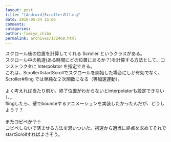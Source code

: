 ```yaml
---
layout: post
title: "[Android]Scrollerのfling"
date: 2010-05-24 15:06
comments: 
categories: 
author: fumiya_chiba
permalink: archives/172469.html
---
```


スクロール後の位置を計算してくれる Scroller というクラスがある。<br>
スクロール中の軌道(ある時間にどの位置にあるか？)を計算する方法として、コンストラクタに Interpolator を指定できる。<br>
これは、Scroller#startScrollでスクロールを開始した場合にしか有効でなく、Scroller#fling では単純な２次関数になる（等加速運動）。<br>
<br>
よく考えれば当たり前か。終了位置がわからないとInterpolatorも設定できないし。<br>
flingしたら、壁でbounceするアニメーションを実装したかったんだが、どうしよう？？<br>
<br>
<s>またコピペか？！</s><br>
コピペしないで済ませる方法を思いついた。初速から適当に終点を求めてそれでstartScrollすればよさそう。<br>



